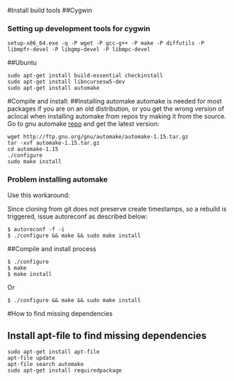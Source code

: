 #Install build tools
##Cygwin
### Setting up development tools for cygwin
~~~
setup-x86_64.exe -q -P wget -P gcc-g++ -P make -P diffutils -P libmpfr-devel -P libgmp-devel -P libmpc-devel
~~~
##Ubuntu
~~~
sudo apt-get install build-essential checkinstall
sudo apt-get install libncursesw5-dev
sudo apt-get install automake
~~~

#Compile and install:
##Installing automake
automake is needed for most packages if you are on an old distribution,
or you get the wrong version of aclocal when installing automake from
repos try making it from the source. Go to gnu automake [repo][automake-repo]
and get the latest version:

~~~
wget http://ftp.gnu.org/gnu/automake/automake-1.15.tar.gz
tar -xvf automake-1.15.tar.gz
cd automake-1.15
./configure
sudo make install
~~~
### Problem installing automake
Use this workaround:

Since cloning from git does not preserve create timestamps, so a rebuild is triggered, issue <ic>autoreconf</ic> 
as described below:
~~~
$ autoreconf -f -i
$ ./configure && make && sudo make install
~~~
##Compile and install process
~~~
$ ./configure
$ make
$ make install
~~~
Or 
~~~
$ ./configure && make && sudo make install
~~~
#How to find missing dependencies

## Install apt-file to find missing dependencies
~~~
sudo apt-get install apt-file
apt-file update
apt-file search automake
sudo apt-get install requiredpackage
~~~


[automake-repo]: http://ftp.gnu.org/gnu/automake/
